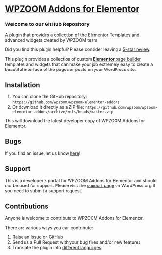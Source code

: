 # [WPZOOM Addons for Elementor](https://wordpress.org/plugins/wpzoom-elementor-addons/) #

### Welcome to our GitHub Repository

A plugin that provides a collection of the Elementor Templates and advanced widgets created by WPZOOM team

Did you find this plugin helpful? Please consider leaving a [5-star review](https://wordpress.org/support/view/plugin-reviews/wpzoom-elementor-addons).

This plugin provides a collection of custom [**Elementor** page builder](https://elementor.com/) templates and widgets that can make your job extremely easy to create a beautiful interface of the pages or posts on your WordPress site.

## Installation ##

1. You can clone the GitHub repository: `https://github.com/wpzoom/wpzoom-elementor-addons`
2. Or download it directly as a ZIP file: `https://github.com/wpzoom/wpzoom-elementor-addons/archive/refs/heads/master.zip`

This will download the latest developer copy of WPZOOM Addons for Elementor.

## Bugs ##
If you find an issue, let us know [here](https://github.com/wpzoom/wpzoom-elementor-addons/issues)!

## Support ##
This is a developer's portal for WPZOOM Addons for Elementor and should _not_ be used for support. Please visit the [support page](https://wordpress.org/support/plugin/wpzoom-elementor-addons/) on WordPress.org if you need to submit a support request.

## Contributions ##
Anyone is welcome to contribute to WPZOOM Addons for Elementor.

There are various ways you can contribute:

1. Raise an [Issue](https://github.com/wpzoom/wpzoom-elementor-addons/issues) on GitHub
2. Send us a Pull Request with your bug fixes and/or new features
3. Translate the plugin into [different languages](https://translate.wordpress.org/projects/wp-plugins/wpzoom-elementor-addons/)
